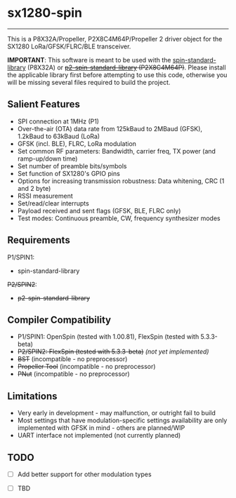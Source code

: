 # sx1280-spin
-------------

This is a P8X32A/Propeller, P2X8C4M64P/Propeller 2 driver object for the SX1280 LoRa/GFSK/FLRC/BLE transceiver.

**IMPORTANT**: This software is meant to be used with the [spin-standard-library](https://github.com/avsa242/spin-standard-library) (P8X32A) or ~~[p2-spin-standard-library](https://github.com/avsa242/p2-spin-standard-library) (P2X8C4M64P)~~. Please install the applicable library first before attempting to use this code, otherwise you will be missing several files required to build the project.

## Salient Features

* SPI connection at 1MHz (P1)
* Over-the-air (OTA) data rate from 125kBaud to 2MBaud (GFSK), 1.2kBaud to 63kBaud (LoRa)
* GFSK (incl. BLE), FLRC, LoRa modulation
* Set common RF parameters: Bandwidth, carrier freq, TX power (and ramp-up/down time)
* Set number of preamble bits/symbols
* Set function of SX1280's GPIO pins
* Options for increasing transmission robustness: Data whitening, CRC (1 and 2 byte)
* RSSI measurement
* Set/read/clear interrupts
* Payload received and sent flags (GFSK, BLE, FLRC only)
* Test modes: Continuous preamble, CW, frequency synthesizer modes

## Requirements

P1/SPIN1:
* spin-standard-library

~~P2/SPIN2~~:
* ~~p2-spin-standard-library~~

## Compiler Compatibility

* P1/SPIN1: OpenSpin (tested with 1.00.81), FlexSpin (tested with 5.3.3-beta)
* ~~P2/SPIN2: FlexSpin (tested with 5.3.3-beta)~~ _(not yet implemented)_
* ~~BST~~ (incompatible - no preprocessor)
* ~~Propeller Tool~~ (incompatible - no preprocessor)
* ~~PNut~~ (incompatible - no preprocessor)

## Limitations

* Very early in development - may malfunction, or outright fail to build
* Most settings that have modulation-specific settings availability are only implemented with GFSK in mind - others are planned/WIP
* UART interface not implemented (not currently planned)

## TODO

- [ ] Add better support for other modulation types
- [ ] TBD


